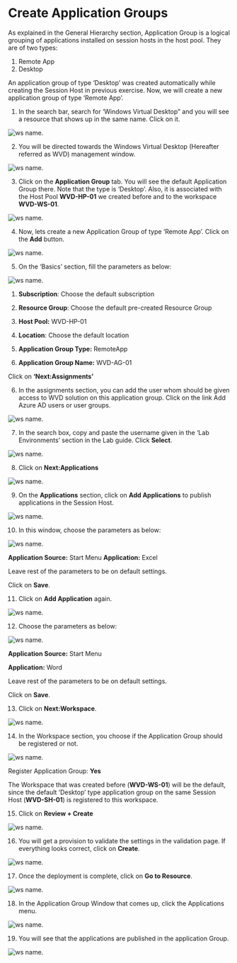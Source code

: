 # Create Application Groups 

As explained in the General Hierarchy section, Application Group is a logical grouping of applications installed on session hosts in the host pool. They are of two types: 

1. Remote App 
2. Desktop 

An application group of type ‘Desktop’ was created automatically while creating the Session Host in previous exercise. Now, we will create a new application group of type ‘Remote App’. 

1. In the search bar, search for ‘Windows Virtual Desktop” and you will see a resource that shows up in the same name. Click on it. 

![ws name.](media/21.png)


2. You will be directed towards the Windows Virtual Desktop (Hereafter referred as WVD) management window. 

![ws name.](media/22.png)


3. Click on the **Application Group** tab. You will see the default Application Group there. Note that the type is ‘Desktop’. Also, it is associated with the Host Pool **WVD-HP-01** we created before and to the workspace **WVD-WS-01**. 

![ws name.](media/23.png)


4. Now, lets create a new Application Group of type ‘Remote App’. Click on the **Add** button. 

![ws name.](media/24.png)


5. On the ‘Basics’ section, fill the parameters as below: 

![ws name.](media/25.png)


1) **Subscription**: Choose the default subscription

2) **Resource Group**: Choose the default pre-created Resource Group

3) **Host Pool:** WVD-HP-01 

4) **Location**:  Choose the default location

5) **Application Group Type:** RemoteApp 

6) **Application Group Name:** WVD-AG-01 

 

Click on **‘Next:Assignments’**

6. In the assignments section, you can add the user whom should be given access to WVD solution on this application group. Click on the link Add Azure AD users or user groups. 

![ws name.](media/26.png)


7. In the search box, copy and paste the username given in the ‘Lab Environments’ section in the Lab guide. Click **Select**. 

![ws name.](media/27.png)


8. Click on **Next:Applications** 

![ws name.](media/28.png)


9. On the **Applications** section, click on **Add Applications** to publish applications in the Session Host. 

![ws name.](media/29.png)


10. In this window, choose the parameters as below: 

![ws name.](media/30.png)


**Application Source:** Start Menu 
**Application:** Excel 

Leave rest of the parameters to be on default settings. 

Click on **Save**. 

11. Click on **Add Application** again. 

![ws name.](media/31.png)

12. Choose the parameters as below: 

![ws name.](media/32.png)

**Application Source:** Start Menu 

**Application:** Word 

Leave rest of the parameters to be on default settings. 

Click on **Save**. 

13. Click on **Next:Workspace**. 

![ws name.](media/33.png)

14. In the Workspace section, you choose if the Application Group should be registered or not.  

![ws name.](media/34.png)

Register Application Group: **Yes**

The Workspace that was created before (**WVD-WS-01**) will be the default, since the default ‘Desktop’ type application group on the same Session Host (**WVD-SH-01**) is registered to this workspace. 

15. Click on **Review + Create**

![ws name.](media/35.png)


16. You will get a provision to validate the settings in the validation page. If everything looks correct, click on **Create**. 

![ws name.](media/36.png)


17. Once the deployment is complete, click on **Go to Resource**. 

![ws name.](media/37.png)


18. In the Application Group Window that comes up, click the Applications menu. 

![ws name.](media/38.png)


19. You will see that the applications are published in the application Group. 

![ws name.](media/39.png)

